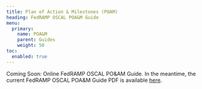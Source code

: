 ```yaml
---
title: Plan of Action & Milestones (POAM)
heading: FedRAMP OSCAL POA&M Guide
menu:
  primary:
    name: POA&M
    parent: Guides
    weight: 50
toc:
  enabled: true
---
```


Coming Soon: Online FedRAMP OSCAL PO&AM Guide.  In the meantime, the current FedRAMP OSCAL POA&M Guide PDF is available [here](https://github.com/GSA/fedramp-automation/blob/master/documents/Guide_to_OSCAL-based_FedRAMP_Plan_of_Action_and_Milestones_(POAM).pdf).